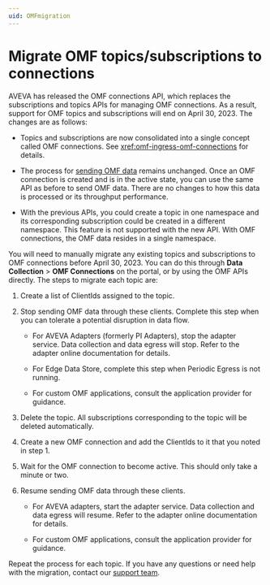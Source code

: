 ```yaml
---
uid: OMFmigration
---
```


# Migrate OMF topics/subscriptions to connections

AVEVA has released the OMF connections API, which replaces the subscriptions and topics APIs for managing OMF connections. As a result, support for OMF topics and subscriptions will end on April 30, 2023. The changes are as follows:

- Topics and subscriptions are now consolidated into a single concept called OMF connections. See <xref:omf-ingress-omf-connections> for details.

- The process for [sending OMF data](xref:omf-ingress-omf) remains unchanged. Once an OMF connection is created and is in the active state, you can use the same API as before to send OMF data. There are no changes to how this data is processed or its throughput performance.

- With the previous APIs, you could create a topic in one namespace and its corresponding subscription could be created in a different namespace. This feature is not supported with the new API. With OMF connections, the OMF data resides in a single namespace.

You will need to manually migrate any existing topics and subscriptions to OMF connections before April 30, 2023. You can do this through **Data Collection** > **OMF Connections** on the portal, or by using the OMF APIs directly. The steps to migrate each topic are:

1. Create a list of ClientIds assigned to the topic.

1. Stop sending OMF data through these clients. Complete this step when you can tolerate a potential disruption in data flow.

   - For AVEVA Adapters (formerly PI Adapters), stop the adapter service. Data collection and data egress will stop. Refer to the adapter online documentation for details.

   - For Edge Data Store, complete this step when Periodic Egress is not running.

   - For custom OMF applications, consult the application provider for guidance.

1. Delete the topic. All subscriptions corresponding to the topic will be deleted automatically.

1. Create a new OMF connection and add the ClientIds to it that you noted in step 1.

1. Wait for the OMF connection to become active. This should only take a minute or two.

1. Resume sending OMF data through these clients.

   - For AVEVA adapters, start the adapter service. Data collection and data egress will resume. Refer to the adapter online documentation for details.

   - For custom OMF applications, consult the application provider for guidance.

Repeat the process for each topic. If you have any questions or need help with the migration, contact our [support team](https://my.osisoft.com).